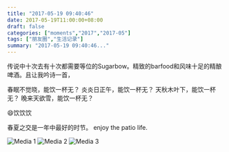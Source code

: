 ```yaml
---
title: "2017-05-19 09:40:46"
date: 2017-05-19T11:00:00+08:00
draft: false
categories: ["moments","2017","2017-05"]
tags: ["朋友圈","生活记录"]
summary: "2017-05-19 09:40:46..."
---
```


传说中十次去有十次都需要等位的Sugarbow。精致的barfood和风味十足的精酿啤酒。且让我吟诗一首，

春眠不觉晓，能饮一杯无？
炎炎日正午，能饮一杯无？
天秋木叶下，能饮一杯无？
晚来天欲雪，能饮一杯无？

😄饮饮饮

春夏之交是一年中最好的时节。
enjoy the patio life.

![Media 1](/Moments/photos/2017-05-19/201705190940460.jpg)
![Media 2](/Moments/photos/2017-05-19/201705190940461.jpg)
![Media 3](/Moments/photos/2017-05-19/201705190940462.jpg)

